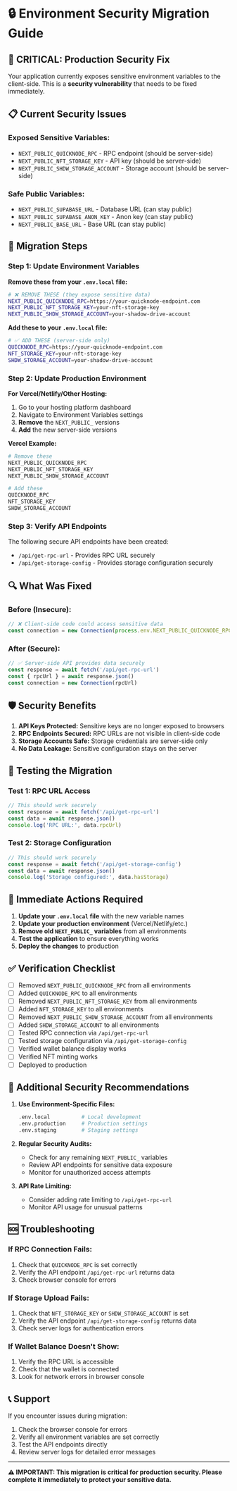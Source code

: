 # 🔒 Environment Security Migration Guide

## 🚨 **CRITICAL: Production Security Fix**

Your application currently exposes sensitive environment variables to the client-side. This is a **security vulnerability** that needs to be fixed immediately.

## 📋 **Current Security Issues**

### **Exposed Sensitive Variables:**
- `NEXT_PUBLIC_QUICKNODE_RPC` - RPC endpoint (should be server-side)
- `NEXT_PUBLIC_NFT_STORAGE_KEY` - API key (should be server-side)
- `NEXT_PUBLIC_SHDW_STORAGE_ACCOUNT` - Storage account (should be server-side)

### **Safe Public Variables:**
- `NEXT_PUBLIC_SUPABASE_URL` - Database URL (can stay public)
- `NEXT_PUBLIC_SUPABASE_ANON_KEY` - Anon key (can stay public)
- `NEXT_PUBLIC_BASE_URL` - Base URL (can stay public)

## 🔧 **Migration Steps**

### **Step 1: Update Environment Variables**

**Remove these from your `.env.local` file:**
```bash
# ❌ REMOVE THESE (they expose sensitive data)
NEXT_PUBLIC_QUICKNODE_RPC=https://your-quicknode-endpoint.com
NEXT_PUBLIC_NFT_STORAGE_KEY=your-nft-storage-key
NEXT_PUBLIC_SHDW_STORAGE_ACCOUNT=your-shadow-drive-account
```

**Add these to your `.env.local` file:**
```bash
# ✅ ADD THESE (server-side only)
QUICKNODE_RPC=https://your-quicknode-endpoint.com
NFT_STORAGE_KEY=your-nft-storage-key
SHDW_STORAGE_ACCOUNT=your-shadow-drive-account
```

### **Step 2: Update Production Environment**

**For Vercel/Netlify/Other Hosting:**

1. Go to your hosting platform dashboard
2. Navigate to Environment Variables settings
3. **Remove** the `NEXT_PUBLIC_` versions
4. **Add** the new server-side versions

**Vercel Example:**
```bash
# Remove these
NEXT_PUBLIC_QUICKNODE_RPC
NEXT_PUBLIC_NFT_STORAGE_KEY
NEXT_PUBLIC_SHDW_STORAGE_ACCOUNT

# Add these
QUICKNODE_RPC
NFT_STORAGE_KEY
SHDW_STORAGE_ACCOUNT
```

### **Step 3: Verify API Endpoints**

The following secure API endpoints have been created:

- `/api/get-rpc-url` - Provides RPC URL securely
- `/api/get-storage-config` - Provides storage configuration securely

## 🔍 **What Was Fixed**

### **Before (Insecure):**
```javascript
// ❌ Client-side code could access sensitive data
const connection = new Connection(process.env.NEXT_PUBLIC_QUICKNODE_RPC)
```

### **After (Secure):**
```javascript
// ✅ Server-side API provides data securely
const response = await fetch('/api/get-rpc-url')
const { rpcUrl } = await response.json()
const connection = new Connection(rpcUrl)
```

## 🛡️ **Security Benefits**

1. **API Keys Protected:** Sensitive keys are no longer exposed to browsers
2. **RPC Endpoints Secured:** RPC URLs are not visible in client-side code
3. **Storage Accounts Safe:** Storage credentials are server-side only
4. **No Data Leakage:** Sensitive configuration stays on the server

## 🧪 **Testing the Migration**

### **Test 1: RPC URL Access**
```javascript
// This should work securely
const response = await fetch('/api/get-rpc-url')
const data = await response.json()
console.log('RPC URL:', data.rpcUrl)
```

### **Test 2: Storage Configuration**
```javascript
// This should work securely
const response = await fetch('/api/get-storage-config')
const data = await response.json()
console.log('Storage configured:', data.hasStorage)
```

## 🚨 **Immediate Actions Required**

1. **Update your `.env.local` file** with the new variable names
2. **Update your production environment** (Vercel/Netlify/etc.)
3. **Remove old `NEXT_PUBLIC_` variables** from all environments
4. **Test the application** to ensure everything works
5. **Deploy the changes** to production

## ✅ **Verification Checklist**

- [ ] Removed `NEXT_PUBLIC_QUICKNODE_RPC` from all environments
- [ ] Added `QUICKNODE_RPC` to all environments
- [ ] Removed `NEXT_PUBLIC_NFT_STORAGE_KEY` from all environments
- [ ] Added `NFT_STORAGE_KEY` to all environments
- [ ] Removed `NEXT_PUBLIC_SHDW_STORAGE_ACCOUNT` from all environments
- [ ] Added `SHDW_STORAGE_ACCOUNT` to all environments
- [ ] Tested RPC connection via `/api/get-rpc-url`
- [ ] Tested storage configuration via `/api/get-storage-config`
- [ ] Verified wallet balance display works
- [ ] Verified NFT minting works
- [ ] Deployed to production

## 🔐 **Additional Security Recommendations**

1. **Use Environment-Specific Files:**
   ```bash
   .env.local          # Local development
   .env.production     # Production settings
   .env.staging        # Staging settings
   ```

2. **Regular Security Audits:**
   - Check for any remaining `NEXT_PUBLIC_` variables
   - Review API endpoints for sensitive data exposure
   - Monitor for unauthorized access attempts

3. **API Rate Limiting:**
   - Consider adding rate limiting to `/api/get-rpc-url`
   - Monitor API usage for unusual patterns

## 🆘 **Troubleshooting**

### **If RPC Connection Fails:**
1. Check that `QUICKNODE_RPC` is set correctly
2. Verify the API endpoint `/api/get-rpc-url` returns data
3. Check browser console for errors

### **If Storage Upload Fails:**
1. Check that `NFT_STORAGE_KEY` or `SHDW_STORAGE_ACCOUNT` is set
2. Verify the API endpoint `/api/get-storage-config` returns data
3. Check server logs for authentication errors

### **If Wallet Balance Doesn't Show:**
1. Verify the RPC URL is accessible
2. Check that the wallet is connected
3. Look for network errors in browser console

## 📞 **Support**

If you encounter issues during migration:
1. Check the browser console for errors
2. Verify all environment variables are set correctly
3. Test the API endpoints directly
4. Review server logs for detailed error messages

---

**⚠️ IMPORTANT: This migration is critical for production security. Please complete it immediately to protect your sensitive data.** 
